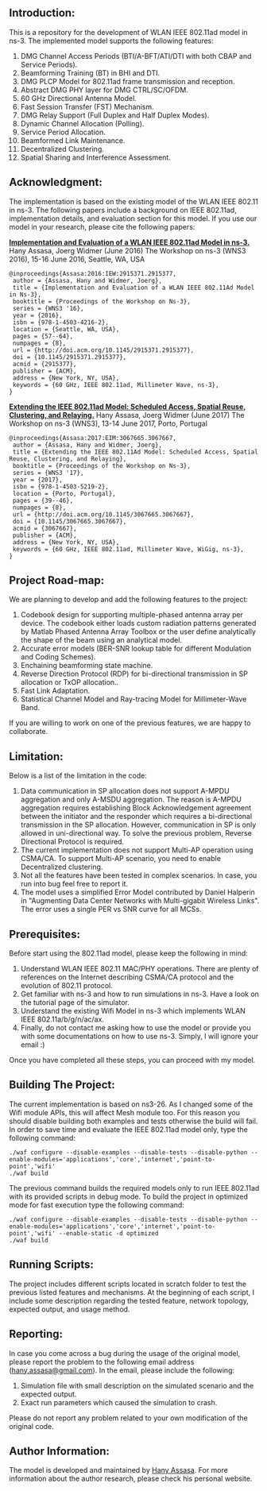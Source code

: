 ## Introduction:
This is a repository for the development of WLAN IEEE 802.11ad model in ns-3. The implemented model supports the following features:

1. DMG Channel Access Periods (BTI/A-BFT/ATI/DTI with both CBAP and Service Periods).
1. Beamforming Training (BT) in BHI and DTI.
1. DMG PLCP Model for 802.11ad frame transmission and reception.
1. Abstract DMG PHY layer for DMG CTRL/SC/OFDM.
1. 60 GHz Directional Antenna Model.
1. Fast Session Transfer (FST) Mechanism.
1. DMG Relay Support (Full Duplex and Half Duplex Modes).
1. Dynamic Channel Allocation (Polling).
1. Service Period Allocation.
1. Beamformed Link Maintenance.
1. Decentralized Clustering.
1. Spatial Sharing and Interference Assessment. 

## Acknowledgment:
The implementation is based on the existing model of the WLAN IEEE 802.11 in ns-3. The following papers include a background on IEEE 802.11ad, implementation details, and evaluation section for this model. If you use our model in your research,  please cite the following papers: 

**[Implementation and Evaluation of a WLAN IEEE 802.11ad Model in ns-3.](http://dl.acm.org/citation.cfm?id=2915377)**
Hany Assasa, Joerg Widmer (June 2016)
The Workshop on ns-3 (WNS3 2016), 15-16 June 2016, Seattle, WA, USA

    @inproceedings{Assasa:2016:IEW:2915371.2915377,
     author = {Assasa, Hany and Widmer, Joerg},
     title = {Implementation and Evaluation of a WLAN IEEE 802.11Ad Model in Ns-3},
     booktitle = {Proceedings of the Workshop on Ns-3},
     series = {WNS3 '16},
     year = {2016},
     isbn = {978-1-4503-4216-2},
     location = {Seattle, WA, USA},
     pages = {57--64},
     numpages = {8},
     url = {http://doi.acm.org/10.1145/2915371.2915377},
     doi = {10.1145/2915371.2915377},
     acmid = {2915377},
     publisher = {ACM},
     address = {New York, NY, USA},
     keywords = {60 GHz, IEEE 802.11ad, Millimeter Wave, ns-3},
    } 

**[Extending the IEEE 802.11ad Model: Scheduled Access, Spatial Reuse, Clustering, and Relaying.](http://dl.acm.org/citation.cfm?id=3067667)**
Hany Assasa, Joerg Widmer (June 2017) 
The Workshop on ns-3 (WNS3), 13-14 June 2017, Porto, Portugal

    @inproceedings{Assasa:2017:EIM:3067665.3067667,
     author = {Assasa, Hany and Widmer, Joerg},
     title = {Extending the IEEE 802.11Ad Model: Scheduled Access, Spatial Reuse, Clustering, and Relaying},
     booktitle = {Proceedings of the Workshop on Ns-3},
     series = {WNS3 '17},
     year = {2017},
     isbn = {978-1-4503-5219-2},
     location = {Porto, Portugal},
     pages = {39--46},
     numpages = {8},
     url = {http://doi.acm.org/10.1145/3067665.3067667},
     doi = {10.1145/3067665.3067667},
     acmid = {3067667},
     publisher = {ACM},
     address = {New York, NY, USA},
     keywords = {60 GHz, IEEE 802.11ad, Millimeter Wave, WiGig, ns-3},
    } 

## Project Road-map:
We are planning to develop and add the following features to the project:

1. Codebook design for supporting multiple-phased antenna array per device. The codebook either loads custom radiation patterns generated by Matlab Phased Antenna Array Toolbox or the user define analytically the shape of the beam using an analytical model.
1. Accurate error models (BER-SNR lookup table for different Modulation and Coding Schemes).
1. Enchaining beamforming state machine.
1. Reverse Direction Protocol (RDP) for bi-directional transmission in SP allocation or TxOP allocation..
1. Fast Link Adaptation.
1. Statistical Channel Model and Ray-tracing Model for Millimeter-Wave Band.

If you are willing to work on one of the previous features, we are happy to collaborate.

## Limitation:
Below is a list of the limitation in the code:
1. Data communication in SP allocation does not support A-MPDU aggregation and only A-MSDU aggregation. The reason is A-MPDU aggregation requires establishing Block Acknowledgement agreement between the initiator and the responder which requires a bi-directional transmission in the SP allocation. However, communication in SP is only allowed in uni-directional way. To solve the previous problem, Reverse Directional Protocol is required.
1. The current implementation does not support Multi-AP operation using CSMA/CA. To support Multi-AP scenario, you need to enable Decentralized clustering.
1. Not all the features have been tested in complex scenarios. In case, you run into bug feel free to report it.
1. The model uses a simplified Error Model contributed by Daniel Halperin in "Augmenting Data Center Networks with
Multi-gigabit Wireless Links". The error uses a single PER vs SNR curve for all MCSs.

## Prerequisites:
Before start using the 802.11ad model, please keep the following in mind:

1. Understand WLAN IEEE 802.11 MAC/PHY operations. There are plenty of references on the Internet describing CSMA/CA protocol and the evolution of 802.11 protocol.
1. Get familiar with ns-3 and how to run simulations in ns-3. Have a look on the tutorial page of the simulator.
1. Understand the existing Wifi Model in ns-3 which implements WLAN IEEE 802.11a/b/g/n/ac/ax.
1. Finally, do not contact me asking how to use the model or provide you with some documentations on how to use ns-3. Simply, I will ignore your email :)

Once you have completed all these steps, you can proceed with my model.

## Building The Project:
The current implementation is based on ns3-26. As I changed some of the Wifi module APIs, this will affect Mesh module too. For this reason you should disable building both examples and tests otherwise the build will fail. In order to save time and evaluate the IEEE 802.11ad model only, type the following command:

    ./waf configure --disable-examples --disable-tests --disable-python --enable-modules='applications','core','internet','point-to-point','wifi'
    ./waf build

The previous command builds the required models only to run IEEE 802.11ad with its provided scripts in debug mode. To build the project in optimized mode for fast execution type the following command:

    ./waf configure --disable-examples --disable-tests --disable-python --enable-modules='applications','core','internet','point-to-point','wifi' --enable-static -d optimized
    ./waf build

## Running Scripts:
The project includes different scripts located in scratch folder to test the previous listed features and mechanisms. At the beginning of each script, I include some description regarding the tested feature, network topology, expected output, and usage method.

## Reporting:
In case you come across a bug during the usage of the original model, please report the problem to the following email address (hany.assasa@gmail.com). In the email, please include the following:

1. Simulation file with small description on the simulated scenario and the expected output.
1. Exact run parameters which caused the simulation to crash.

Please do not report any problem related to your own modification of the original code.

## Author Information:
The model is developed and maintained by [Hany Assasa](http://people.networks.imdea.org/~hany_assasa/). For more information about the author research, please check his personal website.
